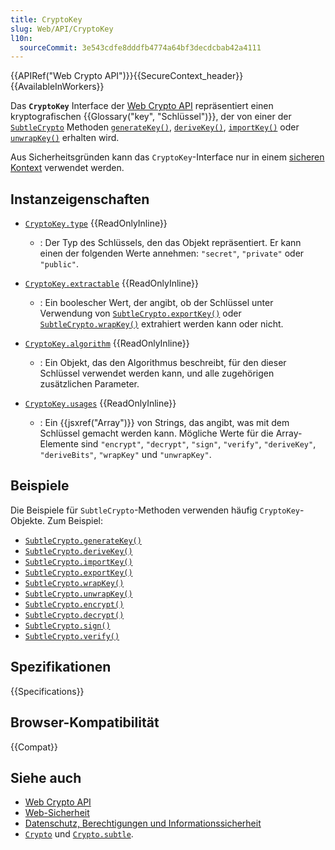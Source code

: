 ```yaml
---
title: CryptoKey
slug: Web/API/CryptoKey
l10n:
  sourceCommit: 3e543cdfe8dddfb4774a64bf3decdcbab42a4111
---
```


{{APIRef("Web Crypto API")}}{{SecureContext_header}}{{AvailableInWorkers}}

Das **`CryptoKey`** Interface der [Web Crypto API](/de/docs/Web/API/Web_Crypto_API) repräsentiert einen kryptografischen {{Glossary("key", "Schlüssel")}}, der von einer der [`SubtleCrypto`](/de/docs/Web/API/SubtleCrypto) Methoden [`generateKey()`](/de/docs/Web/API/SubtleCrypto/generateKey), [`deriveKey()`](/de/docs/Web/API/SubtleCrypto/deriveKey), [`importKey()`](/de/docs/Web/API/SubtleCrypto/importKey) oder [`unwrapKey()`](/de/docs/Web/API/SubtleCrypto/unwrapKey) erhalten wird.

Aus Sicherheitsgründen kann das `CryptoKey`-Interface nur in einem [sicheren Kontext](/de/docs/Web/Security/Secure_Contexts) verwendet werden.

## Instanzeigenschaften

- [`CryptoKey.type`](/de/docs/Web/API/CryptoKey/type) {{ReadOnlyInline}}

  - : Der Typ des Schlüssels, den das Objekt repräsentiert. Er kann einen der folgenden Werte annehmen: `"secret"`, `"private"` oder `"public"`.

- [`CryptoKey.extractable`](/de/docs/Web/API/CryptoKey/extractable) {{ReadOnlyInline}}

  - : Ein boolescher Wert, der angibt, ob der Schlüssel unter Verwendung von [`SubtleCrypto.exportKey()`](/de/docs/Web/API/SubtleCrypto/exportKey) oder [`SubtleCrypto.wrapKey()`](/de/docs/Web/API/SubtleCrypto/wrapKey) extrahiert werden kann oder nicht.

- [`CryptoKey.algorithm`](/de/docs/Web/API/CryptoKey/algorithm) {{ReadOnlyInline}}

  - : Ein Objekt, das den Algorithmus beschreibt, für den dieser Schlüssel verwendet werden kann, und alle zugehörigen zusätzlichen Parameter.

- [`CryptoKey.usages`](/de/docs/Web/API/CryptoKey/usages) {{ReadOnlyInline}}
  - : Ein {{jsxref("Array")}} von Strings, das angibt, was mit dem Schlüssel gemacht werden kann. Mögliche Werte für die Array-Elemente sind `"encrypt"`, `"decrypt"`, `"sign"`, `"verify"`, `"deriveKey"`, `"deriveBits"`, `"wrapKey"` und `"unwrapKey"`.

## Beispiele

Die Beispiele für `SubtleCrypto`-Methoden verwenden häufig `CryptoKey`-Objekte. Zum Beispiel:

- [`SubtleCrypto.generateKey()`](/de/docs/Web/API/SubtleCrypto/generateKey)
- [`SubtleCrypto.deriveKey()`](/de/docs/Web/API/SubtleCrypto/deriveKey)
- [`SubtleCrypto.importKey()`](/de/docs/Web/API/SubtleCrypto/importKey)
- [`SubtleCrypto.exportKey()`](/de/docs/Web/API/SubtleCrypto/exportKey)
- [`SubtleCrypto.wrapKey()`](/de/docs/Web/API/SubtleCrypto/wrapKey)
- [`SubtleCrypto.unwrapKey()`](/de/docs/Web/API/SubtleCrypto/unwrapKey)
- [`SubtleCrypto.encrypt()`](/de/docs/Web/API/SubtleCrypto/encrypt)
- [`SubtleCrypto.decrypt()`](/de/docs/Web/API/SubtleCrypto/decrypt)
- [`SubtleCrypto.sign()`](/de/docs/Web/API/SubtleCrypto/sign)
- [`SubtleCrypto.verify()`](/de/docs/Web/API/SubtleCrypto/verify)

## Spezifikationen

{{Specifications}}

## Browser-Kompatibilität

{{Compat}}

## Siehe auch

- [Web Crypto API](/de/docs/Web/API/Web_Crypto_API)
- [Web-Sicherheit](/de/docs/Web/Security)
- [Datenschutz, Berechtigungen und Informationssicherheit](/de/docs/Web/Privacy)
- [`Crypto`](/de/docs/Web/API/Crypto) und [`Crypto.subtle`](/de/docs/Web/API/Crypto/subtle).
